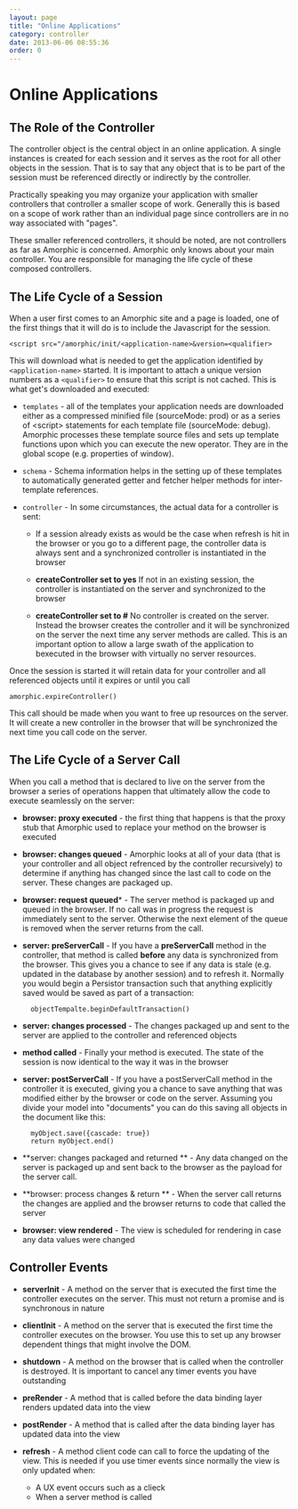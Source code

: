 ```yaml
---
layout: page
title: "Online Applications"
category: controller
date: 2013-06-06 08:55:36
order: 0
---
```


# Online Applications

## The Role of the Controller

The controller object is the central object in an online application.  A single instances is created for each session and it serves as the root for all other objects in the session.  That is to say that any object that is to be part of the session must be referenced directly or indirectly by the controller.

Practically speaking you may organize your application with smaller controllers that controller a smaller scope of work.  Generally this is based on a scope of work rather than an individual page since controllers are in no way associated with "pages".

These smaller referenced controllers, it should be noted, are not controllers as far as Amorphic is concerned.  Amorphic only knows about your main controller.  You are responsible for managing the life cycle of these composed controllers.

## The Life Cycle of a Session

When a user first comes to an Amorphic site and a page is loaded, one of the first things that it will do is to include the Javascript for the session.

    <script src="/amorphic/init/<application-name>&version=<qualifier>

This will download what is needed to get the application identified by `<application-name>` started.  It is important to attach a unique version numbers as a `<qualifier>` to ensure that this script is not cached.  This is what get's downloaded and executed:

* `templates` - all of the templates your application needs are downloaded either as a compressed minified file (sourceMode: prod) or as a series of \<script\> statements for each template file (sourceMode: debug).  Amorphic processes these template source files and sets up template functions upon which you can execute the new operator.  They are in the global scope (e.g. properties of window).

* `schema` - Schema information helps in the setting up of these templates to automatically generated getter and fetcher helper methods for inter-template references.

* `controller` - In some circumstances, the actual data for a controller is sent:

    * If a session already exists as would be the case when refresh is hit in the browser or you go to a different page, the controller data is always sent and a synchronized controller is instantiated in the browser

    * **createController set to yes** If not in an existing session, the controller is instantiated on the server and synchronized to the browser

    * **createController set to #** No controller is created on the server.  Instead the browser creates the controller and it will be synchronized on the server the next time any server methods are called.  This is an important option to allow a large swath of the application to bexecuted in the browser with virtually no server resources.

Once the session is started it will retain data for your controller and all referenced objects until it expires or until you call

    amorphic.expireController()

This call should be made when you want to free up resources on the server.  It will create a new controller in the browser that will be synchronized the next time you call code on the server.

## The Life Cycle of a Server Call

When you call a method that is declared to live on the server from the browser a series of operations happen that ultimately allow the code to execute seamlessly on the server:

* **browser: proxy executed** - the first thing that happens is that the proxy stub that Amorphic used to replace your method on the browser is executed

* **browser: changes queued** - Amorphic looks at all of your data (that is your controller and all object refrenced by the controller recursively) to determine if anything has changed since the last call to code on the server.  These changes are packaged up.

* **browser: request queued*** - The server method is packaged up and queued in the browser.  If no call was in progress the request is immediately sent to the server.  Otherwise the next element of the queue is removed when the server returns from the call.

* **server: preServerCall** - If you have a **preServerCall** method in the controller, that method is called **before** any data is synchronized from the browser.  This gives you a chance to see if any data is stale (e.g. updated in the database by another session) and to refresh it.  Normally you would begin a Persistor transaction such that anything explicitly saved would be saved as part of a transaction:

        objectTempalte.beginDefaultTransaction()

* **server: changes processed** - The changes packaged up and sent to the server are applied to the controller and referenced objects

* **method called** - Finally your method is executed.  The state of the session is now identical to the way it was in the browser

* **server: postServerCall** - If you have a postServerCall method in the controller it is executed, giving you a chance to save anything that was modified either by the browser or code on the server.  Assuming you divide your model into "documents" you can do this saving all objects in the document like this:

        myObject.save({cascade: true})
        return myObject.end()
* **server: changes packaged and returned ** - Any data changed on the server is packaged up and sent back to the browser as the payload for the server call.

* **browser: process changes & return ** - When the server call returns the changes are applied and the browser returns to code that called the server

* **browser: view rendered** - The view is scheduled for rendering in case any data values were changed

## Controller Events

* **serverInit** - A method on the server that is executed the first time the controller executes on the server.  This must not return a promise and is synchronous in nature

* **clientInit** - A method on the server that is executed the first time the controller executes on the browser.  You use this to set up any browser dependent things that might involve the DOM.

* **shutdown** - A method on the browser that is called when the controller is destroyed.  It is important to cancel any timer events you have outstanding

* **preRender** - A method that is called before the data binding layer renders updated data into the view

* **postRender** - A method that is called after the data binding layer has updated data into the view

* **refresh** - A method client code can call to force the updating of the view.  This is needed if you use timer events since normally the view is only updated when:
  * A UX event occurs such as a clieck
  * When a server method is called